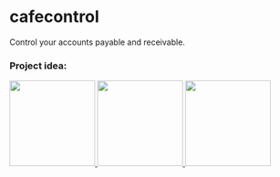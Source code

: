 # cafecontrol
Control your accounts payable and receivable.

### Project idea:

<div>
<a href="https://github.com/VithorCarlos">
<img height="150em"src=https://lh3.googleusercontent.com/OxcaLr1DwF8Qp1EcXBHNms5TlIiXn_DZmUQ59Ttiy2bODdZ7v0Drt4G9PWql9i9HaXPNHMrNXQkDpfta-FtiLogmpH5aEEd1_THWsZh6wT8pUIK-cbn-0-52A9ZRUHJy6xhxltsG-9LB6tBBZ6rSLNFLHhWLiKieRuOwtyOelT6MmeYLz109mUqEr9xxdTpEaO6bIqOYqfqQYiiwJ58Hq7b2XK1TtL1VH8RvdE8-ueyqzPnZvfkRkUnqwAlglnf_5Z4ymaMmz4q4adWBhmk9IkedXnTl9FjJCbbNiPDw9OBholPJ8zSM7uipj7rg7ne4eTBEXszRsRoggz8iy5xFaWupMjNLEX7ja2mKQcqVR1UCMbENnJm0DEpqGtRQc-m50Jmx0KkUPk_WPZyy2ewvmId8fc1YebVH9aASuVEbtTs31AP-KsHb2iEeiU-Sv-IAm9xFxz-ipfW7u9barhzYpVHeHX13sDFBN5ol9hF1uzhrii66MghZOGnI6auEcAtGP0rzkHyDaOXTvoMat65oUPOM5NhfWl9SaYuXnnJtcDTEBW_-WHDAdJQ02BLQCEcACS5eSpAhAOj3uoS1QDzuC2HkykSvRVyC5uw3nKDwL7HIv9SbR07MY6dGP5_j3x5rhZCprNZ0bCCm6f8vM0qh9KLAqvEDU_FANFHw3A1sYB1NMC0O7QYx6E0dAdTlMU1bLDV3pxe8lgzI4p7HFD62QA6oMA=w1902-h887-no?authuser=0?username=VithorCarlos&show_icons=true&theme=tokyonight&include_all_commits=true&count_private=true"/>
<img height="150em" src=https://lh3.googleusercontent.com/iNlp5PIV4sJs9Yrd9KfLo7LUTpNXQxIviDctcym9e5cj7VoBP7enrhntFeajJ6sSwChFXzN5hlotSJ3i5-U4L_4LCPQQmq_gk7Dj0xhMEJtANOdKdrG7Oy9oi96I0jPyi9QIOKO627IkyU2RT7LUkpFX8QsrmCGTCpI6_GT8gRiZ7lDRiM66oeVhwUxK4xIT8SXDOxVzLErqcy55MctX2HA1Ed5fiLMSXs0ijxHFOZqJAyZWNuxvx9LY5pIK0QImItbwrr3uSQ18A5xmJHzqikwxeLfDiH6JHnNb3IwkkJIeL7PkOOJ-cBC8H8cKaq6duJXsDFMVBXzVi5MC-sMck2sX93bgY6CmnzjKsTxDy6w05RWOR84aFzah3LsCS17HExvoIpOtIF5_2EHtslg1xCntWFmCScxF49jq_3HMUkp_diPiIW9p53XsoAyNCmpMVtcoEmJZH9cTMHkGj1k0QjqbAFgTdNvk8iLx6oMix947U5l-gT-DxuPT1R9yHab0LXVvuCQhyMtVby-wKGrqtW8akRrsI2tpZG-kvaQXdYplrZ9boOVlqfzlEhoYtorP7UIrOX0u9Nn_2QZn5JOPT7dlfMQ__OmIBZn-z5MX6saulkJZJgG0FRmFlOdnHP-g_JMOE4Ug5NPrlGTh0tuD4zi2hqg5IjK3F2NHko4itYr78ExY4YcHZP8KNFuGloa4E9nUcnnBycLF7sSxFom8qt0piQ=w1884-h868-no?authuser=0?username=VithorCarlos&show_icons=true&theme=tokyonight&include_all_commits=true&count_private=true"/>
<img height="150em" src=https://lh3.googleusercontent.com/li1sh9Fsz-Ggk3_wX1rctDjuaGlz9wcUi9K27nkGMU--p-03rnzA4b2kbCtbBvta6zpGwGvW10dBcMWvzptaTZbhruvLN6i_JA86zAcQaCSjJ2pX8zbIDgjX54sK4vngiEGeUZG7LuxHQp7-CWJsOEHufu0hZOlzm5gdOLng0-XefvPs5HNPzhHuV27JGLy3Mkr9t7hhJCC8ZqWVt5GB2s3L1BktsFvIi0o4WvBzA3VaOxE3B1W8eFjbqU0LivAh2mriWodPjRJJlCzZwnn_adNwTRcrTwcoZVTxLVr0z81Xx_EYs7BBNb0iPVbVyoBaTeG-L89YsVHpaqL-kwH0zwwbjuLNYrS-CERD1Us7pRBqTOOMuFpfIGk4FF40-9qWM5DB0EcsHJea2XVcdacC4cIXVsjejxyQptr5EvNkOorFI7vea1vEeM6PNhJSgq07IDFMIyo0MjsCvsmFd1C4PXU_dprbCTqteVYoD7B_OAqKMClTN-KmGGCcTTh74dfSMQIVBfPEkCmiwXRjSoM5XJXsJdFNkfMY8Pc2nrQKvVsZimN3uacTgGLW30giImGltR6vSb92lsICiHFux1KojcNC5CysxcEXoO6jeQliZvebKz9FUP-V_moSwMzl_jo5wvrG1ATFjVcZccZMbHq25GGYOolCjS6fPauuJTSO6mqW82nuhoGPouyQF-YJtsN7p6KjjMTWvfc3Q5XQI4tECU-MAw=w1287-h781-no?authuser=0?username=VithorCarlos&show_icons=true&theme=tokyonight&include_all_commits=true&count_private=true"/>
</div>
